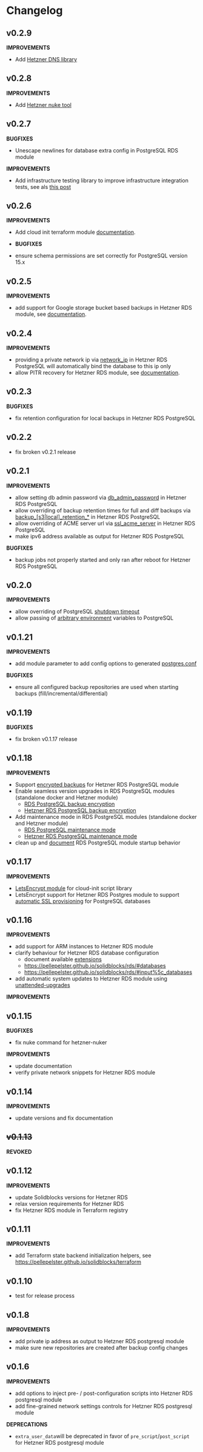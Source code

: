 # Changelog

## v0.2.9

**IMPROVEMENTS**

* Add [Hetzner DNS library](https://pellepelster.github.io/solidblocks/hetzner/dns/)

## v0.2.8

**IMPROVEMENTS**

* Add [Hetzner nuke tool](https://pellepelster.github.io/solidblocks/cli/nuke/)

## v0.2.7

**BUGFIXES**

* Unescape newlines for database extra config in PostgreSQL RDS module   

**IMPROVEMENTS**

* Add infrastructure testing library to improve infrastructure integration tests, see als [this post](https://pelle.io/posts/solidblocks-test/) 


## v0.2.6

**IMPROVEMENTS**

* Add cloud init terraform module [documentation](https://pellepelster.github.io/solidblocks/cloud-init/).   

* **BUGFIXES**

* ensure schema permissions are set correctly for PostgreSQL version 15.x

## v0.2.5

**IMPROVEMENTS**

* add support for Google storage bucket based backups in Hetzner RDS module, see [documentation](https://pellepelster.github.io/solidblocks/hetzner/rds/#restore).   

## v0.2.4

**IMPROVEMENTS**

* providing a private network ip via [network_ip](https://pellepelster.github.io/solidblocks/hetzner/rds/#input\_network\_ip) in Hetzner RDS PostgreSQL will automatically bind the database to this ip only
* allow PITR recovery for Hetzner RDS module, see [documentation](https://pellepelster.github.io/solidblocks/hetzner/rds/#restore).

## v0.2.3

**BUGFIXES**

* fix retention configuration for local backups in Hetzner RDS PostgreSQL

## v0.2.2

* fix broken v0.2.1 release

## v0.2.1

**IMPROVEMENTS**

* allow setting db admin password via [db_admin_password](https://pellepelster.github.io/solidblocks/hetzner/rds/#input\_db\_admin\_password) in Hetzner RDS PostgreSQL
* allow overriding of backup retention times for full and diff backups via [backup_[s3|local]\_retention_*](https://pellepelster.github.io/solidblocks/hetzner/rds/#input\_backup\_s3\_retention\_diff) in Hetzner RDS PostgreSQL
* allow overriding of ACME server url via [ssl_acme_server](https://pellepelster.github.io/solidblocks/hetzner/rds/#input\_ssl\_acme\_server) in Hetzner RDS PostgreSQL
* make ipv6 address available as output for Hetzner RDS PostgreSQL

**BUGFIXES**

* backup jobs not properly started and only ran after reboot for Hetzner RDS PostgreSQL

## v0.2.0

**IMPROVEMENTS**

* allow overriding of PostgreSQL [shutdown timeout](https://pellepelster.github.io/solidblocks/hetzner/rds/#input\_postgres\_stop\_timeout)
* allow passing of [arbitrary environment](https://pellepelster.github.io/solidblocks/hetzner/rds/#input\_environment\_variables) variables to PostgreSQL

## v0.1.21

**IMPROVEMENTS**

* add module parameter to add config options to generated [postgres.conf](https://pellepelster.github.io/solidblocks/hetzner/rds/#input%5c_postgres%5c_extra%5c_config)

**BUGFIXES**

* ensure all configured backup repositories are used when starting backups (fill/incremental/differential)


## v0.1.19

**BUGFIXES**

* fix broken v0.1.17 release

## v0.1.18

**IMPROVEMENTS**

* Support [encrypted backups](https://pellepelster.github.io/solidblocks/hetzner/rds-postgresql/#input\_backup\_encryption\_passphrase) for Hetzner RDS PostgreSQL module 
* Enable seamless version upgrades in RDS PostgreSQL modules (standalone docker and Hetzner module)
  * [RDS PostgreSQL backup encryption](https://pellepelster.github.io/solidblocks/rds/#global) 
  * [Hetzner RDS PostgreSQL backup encryption](https://pellepelster.github.io/solidblocks/hetzner/rds/#input\_postgres\_major\_version)
* Add maintenance mode in RDS PostgreSQL modules (standalone docker and Hetzner module)
  * [RDS PostgreSQL maintenance mode](https://pellepelster.github.io/solidblocks/rds/#maintenance)
  * [Hetzner RDS PostgreSQL maintenance mode](https://pellepelster.github.io/solidblocks/hetzner/rds/#maintenance)
* clean up and [document](https://pellepelster.github.io/solidblocks/rds/#architecture) RDS PostgreSQL module startup behavior 

## v0.1.17

**IMPROVEMENTS**

* [LetsEncrypt module](https://pellepelster.github.io/solidblocks/cloud-init/lego/) for cloud-init script library 
* LetsEncrypt support for Hetzner RDS Postgres module to support [automatic SSL provisioning](https://pellepelster.github.io/solidblocks/hetzner/rds/#input\_ssl\_enable) for PostgreSQL databases

## v0.1.16

**IMPROVEMENTS**

* add support for ARM instances to Hetzner RDS module
* clarify behaviour for Hetzner RDS database configuration
  * document available [extensions](https://pellepelster.github.io/solidblocks/rds/#extensions)
  * https://pellepelster.github.io/solidblocks/rds/#databases
  * https://pellepelster.github.io/solidblocks/rds/#input%5c_databases
* add automatic system updates to Hetzner RDS module using [unattended-upgrades](https://wiki.debian.org/UnattendedUpgrades)

**IMPROVEMENTS**

## v0.1.15

**BUGFIXES**

* fix nuke command for hetzner-nuker

**IMPROVEMENTS**

* update documentation
* verify private network snippets for Hetzner RDS module

## v0.1.14

**IMPROVEMENTS**

* update versions and fix documentation

## ~~v0.1.13~~

**REVOKED**

## v0.1.12

**IMPROVEMENTS**

* update Solidblocks versions for Hetzner RDS
* relax version requirements for Hetzner RDS
* fix Hetzner RDS module in Terraform registry

## v0.1.11

**IMPROVEMENTS**

* add Terraform state backend initialization helpers, see https://pellepelster.github.io/solidblocks/terraform

## v0.1.10

* test for release process

## v0.1.8

**IMPROVEMENTS**

* add private ip address as output to Hetzner RDS postgresql module
* make sure new repositories are created after backup config changes

## v0.1.6

**IMPROVEMENTS**

* add options to inject pre- / post-configuration scripts into Hetzner RDS postgresql module
* add fine-grained network settings controls for Hetzner RDS postgresql module

**DEPRECATIONS**

* `extra_user_data`will be deprecated in favor of `pre_script`/`post_script` for Hetzner RDS postgresql module